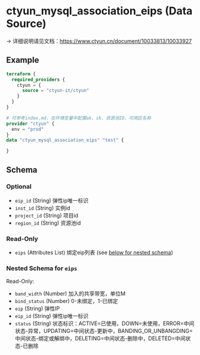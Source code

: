 # ctyun_mysql_association_eips (Data Source)
-> 详细说明请见文档：https://www.ctyun.cn/document/10033813/10033927



## Example

```terraform
terraform {
  required_providers {
    ctyun = {
      source = "ctyun-it/ctyun"
    }
  }
}

# 可参考index.md，在环境变量中配置ak、sk、资源池ID、可用区名称
provider "ctyun" {
  env = "prod"
}
data "ctyun_mysql_association_eips" "test" {

}
```

<!-- schema generated by tfplugindocs -->
## Schema

### Optional

- `eip_id` (String) 弹性ip唯一标识
- `inst_id` (String) 实例id
- `project_id` (String) 项目id
- `region_id` (String) 资源池id

### Read-Only

- `eips` (Attributes List) 绑定eip列表 (see [below for nested schema](#nestedatt--eips))

<a id="nestedatt--eips"></a>
### Nested Schema for `eips`

Read-Only:

- `band_width` (Number) 加入的共享带宽，单位M
- `bind_status` (Number) 0-未绑定，1-已绑定
- `eip` (String) 弹性IP
- `eip_id` (String) 弹性ip唯一标识
- `status` (String) 状态标识：ACTIVE=已使用，DOWN=未使用，ERROR=中间状态-异常，UPDATING=中间状态-更新中，BANDING_OR_UNBANGDING=中间状态-绑定或解绑中，DELETING=中间状态-删除中，DELETED=中间状态-已删除